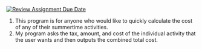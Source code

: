 [![Review Assignment Due Date](https://classroom.github.com/assets/deadline-readme-button-22041afd0340ce965d47ae6ef1cefeee28c7c493a6346c4f15d667ab976d596c.svg)](https://classroom.github.com/a/DpCY8B3G)
1. This program is for anyone who would like to quickly calculate the cost of any of their summertime activities.
2. My program asks the tax, amount, and cost of the individual activity that the user wants and then outputs the combined total cost.


